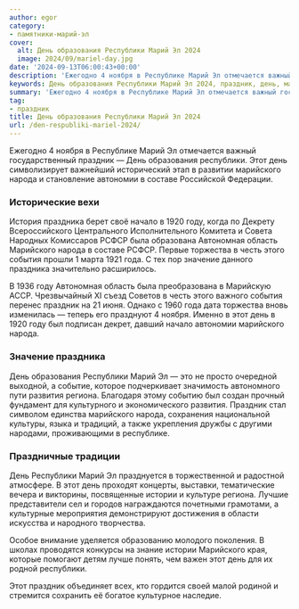 ```yaml
---
author: egor
category:
- памятники-марий-эл
cover:
  alt: День образования Республики Марий Эл 2024
  image: 2024/09/mariel-day.jpg
date: '2024-09-13T06:00:43+00:00'
description: 'Ежегодно 4 ноября в Республике Марий Эл отмечается важный государственный праздник — День образования республики. Этот день символизирует важнейший...'
keywords: День образования Республики Марий Эл 2024, праздник, день, марийского, республики, народа, марий, праздника, году, ноября, республике, образования, автономии, составе, начало, 1920
summary: 'Ежегодно 4 ноября в Республике Марий Эл отмечается важный государственный праздник — День образования республики. Этот день символизирует важнейший...'
tag:
- праздник
title: День образования Республики Марий Эл 2024
url: /den-respubliki-mariel-2024/
---
```


Ежегодно 4 ноября в Республике Марий Эл отмечается важный государственный праздник — День образования республики. Этот день символизирует важнейший исторический этап в развитии марийского народа и становление автономии в составе Российской Федерации.

### Исторические вехи

История праздника берет своё начало в 1920 году, когда по Декрету Всероссийского Центрального Исполнительного Комитета и Совета Народных Комиссаров РСФСР была образована Автономная область Марийского народа в составе РСФСР. Первые торжества в честь этого события прошли 1 марта 1921 года. С тех пор значение данного праздника значительно расширилось.

В 1936 году Автономная область была преобразована в Марийскую АССР. Чрезвычайный XI съезд Советов в честь этого важного события перенес праздник на 21 июня. Однако с 1960 года дата торжества вновь изменилась — теперь его празднуют 4 ноября. Именно в этот день в 1920 году был подписан декрет, давший начало автономии марийского народа.

### Значение праздника

День образования Республики Марий Эл — это не просто очередной выходной, а событие, которое подчеркивает значимость автономного пути развития региона. Благодаря этому событию был создан прочный фундамент для культурного и экономического развития. Праздник стал символом единства марийского народа, сохранения национальной культуры, языка и традиций, а также укрепления дружбы с другими народами, проживающими в республике.

### Праздничные традиции

День Республики Марий Эл празднуется в торжественной и радостной атмосфере. В этот день проходят концерты, выставки, тематические вечера и викторины, посвященные истории и культуре региона. Лучшие представители сел и городов награждаются почетными грамотами, а культурные мероприятия демонстрируют достижения в области искусства и народного творчества.

Особое внимание уделяется образованию молодого поколения. В школах проводятся конкурсы на знание истории Марийского края, которые помогают детям лучше понять, чем важен этот день для их родной республики.

Этот праздник объединяет всех, кто гордится своей малой родиной и стремится сохранить её богатое культурное наследие.